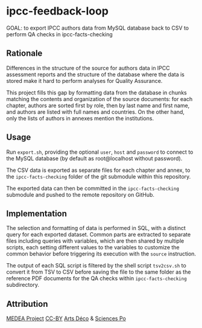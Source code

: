 ipcc-feedback-loop
==================

GOAL: to export IPCC authors data from MySQL database
back to CSV to perform QA checks in ipcc-facts-checking

## Rationale

Differences in the structure of the source for authors data
in IPCC assessment reports and the structure of the database
where the data is stored make it hard to perform analyses for
Quality Assurance.

This project fills this gap by formatting data from the database
in chunks matching the contents and organization of the source
documents: for each chapter, authors are sorted first by role,
then by last name and first name, and authors are listed with
full names and countries. On the other hand, only the lists of
authors in annexes mention the institutions.

## Usage

Run `export.sh`, providing the optional `user`, `host` and `password`
to connect to the MySQL database (by default as root@localhost without
password).

The CSV data is exported as separate files for each chapter and annex,
to the `ipcc-facts-checking` folder of the git submodule within this
repository.

The exported data can then be committed in the `ipcc-facts-checking`
submodule and pushed to the remote repository on GitHub.

## Implementation

The selection and formatting of data is performed in SQL, with a
distinct query for each exported dataset. Common parts are extracted
to separate files including queries with variables, which are then
shared by multiple scripts, each setting different values to the
variables to customize the common behavior before triggering its
execution with the `source` instruction.

The output of each SQL script is filtered by the shell script
`tsv2csv.sh` to convert it from TSV to CSV before saving the file
to the same folder as the reference PDF documents for the QA checks
within `ipcc-facts-checking` subdirectory.

## Attribution

[MEDEA Project][MEDEA]
[CC-BY][] [Arts Déco][Arts Deco] & [Sciences Po][Medialab]

[MEDEA]: http://www.projetmedea.fr/
[CC-BY]: https://creativecommons.org/licenses/by/4.0/
         "Creative Commons Attribution 4.0 International"
[Arts Deco]: http://www.ensad.fr/en
             "École Nationale Supérieure des Arts Décoratifs"
[Medialab]: http://www.medialab.sciences-po.fr/
               "Sciences Po Médialab"
